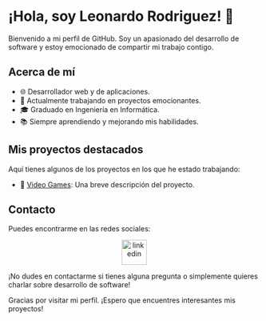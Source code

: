 # ¡Hola, soy Leonardo Rodriguez! 👋

Bienvenido a mi perfil de GitHub. Soy un apasionado del desarrollo de software y estoy emocionado de compartir mi trabajo contigo.

## Acerca de mí
- 🌐 Desarrollador web y de aplicaciones.
- 💼 Actualmente trabajando en proyectos emocionantes.
- 🎓 Graduado en Ingeniería en Informática.
- 📚 Siempre aprendiendo y mejorando mis habilidades.

## Mis proyectos destacados
Aquí tienes algunos de los proyectos en los que he estado trabajando:

- 🚀 [Video Games]("https://client-elb79yb58-leonardorodriguez22.vercel.app/home"): Una breve descripción del proyecto.


## Contacto
Puedes encontrarme en las redes sociales:
<p align="center">
<a href="https://www.linkedin.com/in/leonardo-rodriguez-803560241/)" target="blank"><img align="center" src="https://user-images.githubusercontent.com/88904952/234979284-68c11d7f-1acc-4f0c-ac78-044e1037d7b0.png" alt="linkedin" height="50" width="50" /></a>
</p>



¡No dudes en contactarme si tienes alguna pregunta o simplemente quieres charlar sobre desarrollo de software!


Gracias por visitar mi perfil. ¡Espero que encuentres interesantes mis proyectos!

